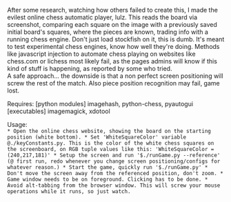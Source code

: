 After some research, watching how others failed to create this, I made the evilest online chess automatic 
player, lulz. This reads the board via screenshot, comparing each square on the image with a previously saved initial board's squares, where the pieces are known, trading info with a running chess engine.
Don't just load stockfish on it, this is dumb. It's meant to test experimental chess engines, know how well they're doing.
       Methods like javascript injection to automate chess playing on websites like chess.com or lichess most likely fail, as the pages admins will know if this kind of stuff is happening, as reported by some who tried.<br>
       A safe approach... the downside is that a non perfect screen positioning will screw the rest of the match. Also piece position recognition may fail, game lost.
       


       
Requires: [python modules] imagehash, python-chess, pyautogui<br>
	  [executables] imagemagick, xdotool

Usage:<br>
`
	* Open the online chess website, showing the board on the starting position (white bottom).
	* Set 'WhiteSquareColor' variable @./keyConstants.py. This is the color of the white chess squares on the screenboard, on RGB tuple values like this:
        'WhiteSquareColor = (240,217,181)'
        * Setup the screen and run '$./runGame.py --reference' (@ first run, redo whenever you change screen positioning/configs for whatever reason.)
        * Start the game, quickly run '$./runGame.py'
        * Don't move the screen away from the referenced position, don't zoom.
        * Game window needs to be on foreground. Clicking has to be done.
        * Avoid alt-tabbing from the browser window. This will screw your mouse operations while it runs, so just watch. `